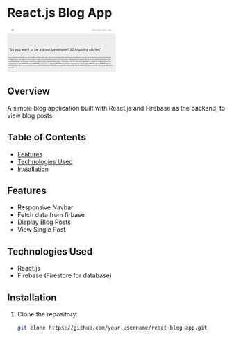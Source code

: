 # React.js Blog App

![App Screenshot](./src/assets/blog-min.PNG)

## Overview

A simple blog application built with React.js and Firebase as the backend, to view blog posts.

## Table of Contents

- [Features](#features)
- [Technologies Used](#technologies-used)
- [Installation](#installation)

## Features

- Responsive Navbar
- Fetch data from firbase
- Display Blog Posts
- View Single Post

## Technologies Used

- React.js
- Firebase (Firestore for database)

## Installation

1. Clone the repository:

   ```bash
   git clone https://github.com/your-username/react-blog-app.git
   ```
